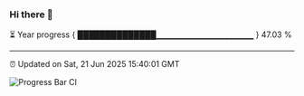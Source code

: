### Hi there 👋

⏳ Year progress { ██████████████▁▁▁▁▁▁▁▁▁▁▁▁▁▁▁▁ } 47.03 %

---

⏰ Updated on Sat, 21 Jun 2025 15:40:01 GMT

![Progress Bar CI](https://github.com/IshwaranRudhara/GIT-ACTION/workflows/Progress%20Bar%20CI/badge.svg)
